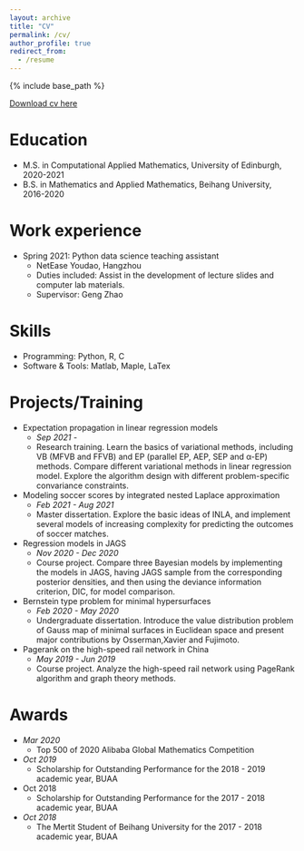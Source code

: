 ```yaml
---
layout: archive
title: "CV"
permalink: /cv/
author_profile: true
redirect_from:
  - /resume
---
```


{% include base_path %}

[Download cv here](http://grantaire08.github.io/files/cv20220901.pdf)

Education
======
* M.S. in  Computational Applied Mathematics, University of Edinburgh, 2020-2021
* B.S. in Mathematics and Applied Mathematics, Beihang University, 2016-2020



Work experience
======
* Spring 2021:  Python data science teaching assistant
  * NetEase Youdao, Hangzhou
  * Duties included: Assist in the development of lecture slides and computer lab materials.
  * Supervisor: Geng Zhao

  

Skills
======
* Programming: Python, R, C
* Software & Tools: Matlab, Maple, LaTex



# Projects/Training

- Expectation propagation in linear regression models
  - *Sep 2021 -*
  - Research training. Learn the basics of variational methods, including VB (MFVB and FFVB) and EP (parallel EP, AEP, SEP and α-EP) methods. Compare different variational methods in linear regression model. Explore the algorithm design with different problem-specific convariance constraints.
- Modeling soccer scores by integrated nested Laplace approximation
  - *Feb 2021 - Aug 2021*
  - Master dissertation. Explore the basic ideas of INLA, and implement several models of increasing complexity for predicting the outcomes of soccer matches.
- Regression models in JAGS
  - *Nov 2020 - Dec 2020*
  - Course project. Compare three Bayesian models by implementing the models in JAGS, having JAGS sample from the corresponding posterior densities, and then using the deviance information criterion, DIC, for model comparison.
- Bernstein type problem for minimal hypersurfaces
  - *Feb 2020 - May 2020*
  - Undergraduate dissertation. Introduce the value distribution problem of Gauss map of minimal surfaces in Euclidean space and present major contributions by Osserman,Xavier and Fujimoto.
- Pagerank on the high-speed rail network in China
  - *May 2019 - Jun 2019*
  - Course project. Analyze the high-speed rail network using PageRank algorithm and graph theory methods.



# Awards

- *Mar 2020*
  - Top 500 of 2020 Alibaba Global Mathematics Competition
- *Oct 2019*
  - Scholarship for Outstanding Performance for the 2018 - 2019 academic year, BUAA
- Oct 2018
  - Scholarship for Outstanding Performance for the 2017 - 2018 academic year, BUAA
- *Oct 2018*
  - The Mertit Student of Beihang University for the 2017 - 2018 academic year, BUAA

